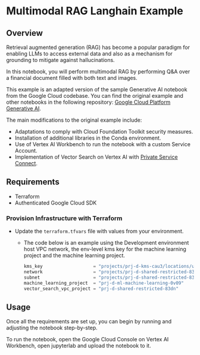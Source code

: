 # Multimodal RAG Langhain Example

## Overview

Retrieval augmented generation (RAG) has become a popular paradigm for enabling LLMs to access external data and also as a mechanism for grounding to mitigate against hallucinations.

In this notebook, you will perform multimodal RAG by performing Q&A over a financial document filled with both text and images.

This example is an adapted version of the sample Generative AI notebook from the Google Cloud codebase. You can find the original example and other notebooks in the following repository: [Google Cloud Platform Generative AI](https://github.com/GoogleCloudPlatform/generative-ai/tree/main).

The main modifications to the original example include:

- Adaptations to comply with Cloud Foundation Toolkit security measures.
- Installation of additional libraries in the Conda environment.
- Use of Vertex AI Workbench to run the notebook with a custom Service Account.
- Implementation of Vector Search on Vertex AI with [Private Service Connect](https://cloud.google.com/vpc/docs/private-service-connect).

## Requirements

- Terraform
- Authenticated Google Cloud SDK

### Provision Infrastructure with Terraform

- Update the `terraform.tfvars` file with values from your environment.
    - The code below is an example using the Development environment host VPC network, the env-level kms key for the machine learning project and the machine learning project.

        ```terraform
        kms_key                   = "projects/prj-d-kms-cau3/locations/us-central1/keyRings/ml-env-keyring/cryptoKeys/prj-d-ml-machine-learning"
        network                   = "projects/prj-d-shared-restricted-83dn/global/networks/vpc-d-shared-restricted"
        subnet                    = "projects/prj-d-shared-restricted-83dn/regions/us-central1/subnetworks/sb-d-shared-restricted-us-central1"
        machine_learning_project  = "prj-d-ml-machine-learning-0v09"
        vector_search_vpc_project = "prj-d-shared-restricted-83dn"
        ```

## Usage

Once all the requirements are set up, you can begin by running and adjusting the notebook step-by-step.

To run the notebook, open the Google Cloud Console on Vertex AI Workbench, open jupyterlab and upload the notebook to it.

